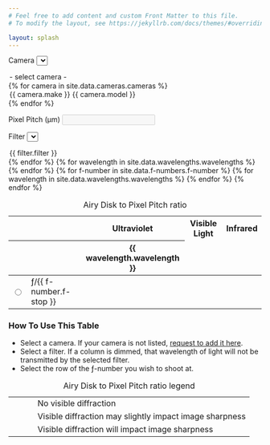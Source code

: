 ```yaml
---
# Feel free to add content and custom Front Matter to this file.
# To modify the layout, see https://jekyllrb.com/docs/themes/#overriding-theme-defaults

layout: splash
---
```


<form>

<label for="camera" id="camera-label">Camera</label>
<select name="camera" id="camera" onchange="updatePitch()">
  <option value="">- select camera -</option>
  {% for camera in site.data.cameras.cameras %}
  <option value="{{ camera.pitch }}">{{ camera.make }} {{ camera.model }}</option>
  {% endfor %}
</select>

<label for="pitch" id="pitch-label">Pixel Pitch (μm)</label>
<input type="text" id="pitch" name="pitch" disabled>

<label for="filter" id="filter-label">Filter</label>
<select name="filter" id="filter" onchange="updateFilter(this)">
  {% for filter in site.data.filters.filters %}
  <option value="{{ filter.wavelengths }}">{{ filter.filter }}</option>
  {% endfor %}
</select>

<table id="diff-table">
<caption>Airy Disk to Pixel Pitch ratio</caption>
<colgroup>
    <col span="2">
    <col span="11">
</colgroup>
<thead>
  <tr>
    <th colspan="2"></th>
    <th colspan="2" id="uv">Ultraviolet</th>
    <th colspan="5" id="visible">Visible Light</th>
    <th colspan="4" id="ir">Infrared</th>
  </tr>
  <tr>
    <th colspan="2"></th>
    {% for wavelength in site.data.wavelengths.wavelengths %}
      <th id="w{{ wavelength.wavelength }}">{{ wavelength.wavelength }}</th>
    {% endfor %}
  </tr>
</thead>
<tbody>
  {% for f-number in site.data.f-numbers.f-number %}
    <tr id="row{{ f-number.f-stop }}">
      <td><input type="radio" id="rf-number" name="rf-number" value="{{ f-number.f-stop }}" onchange="highlightRow(this)"></td>
      <td>ƒ/{{ f-number.f-stop }}</td>
      {% for wavelength in site.data.wavelengths.wavelengths %}
        <td id="{{ f-number.f-stop }}-{{ wavelength.wavelength }}" class="w{{ wavelength.wavelength }}"></td>
      {% endfor %}
    </tr>
  {% endfor %}
</tbody>
</table>

</form>

### How To Use This Table

- Select a camera. If your camera is not listed, [request to add it here](/cameras/).
- Select a filter. If a column is dimmed, that wavelength of light will not be transmitted by the selected filter.
- Select the row of the ƒ-number you wish to shoot at.

<table id="legend-table">
<caption>Airy Disk to Pixel Pitch ratio legend</caption>
<colgroup>
    <col style="width: 50px">
    <col>
</colgroup>
<tr>
  <td class="good"></td>
  <td>No visible diffraction</td>
</tr>
<tr>
  <td class="maybe"></td>
  <td>Visible diffraction may slightly impact image sharpness</td>
</tr>
<tr>
  <td class="bad"></td>
  <td>Visible diffraction will impact image sharpness</td>
</tr>
</table>